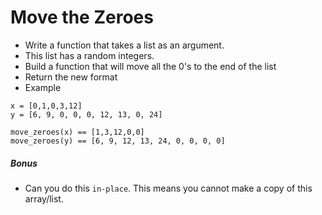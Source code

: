 Move the Zeroes
================

* Write a function that takes a list as an argument.
* This list has a random integers.
* Build a function that will move all the 0's to the end of the list 
* Return the new format
* Example

```
x = [0,1,0,3,12]
y = [6, 9, 0, 0, 0, 12, 13, 0, 24]

move_zeroes(x) == [1,3,12,0,0]
move_zeroes(y) == [6, 9, 12, 13, 24, 0, 0, 0, 0]
```

##### Bonus

* Can you do this `in-place`. This means you cannot make a copy of this array/list.